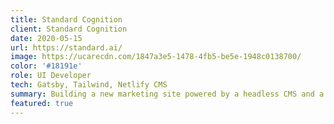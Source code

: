 ```yaml
---
title: Standard Cognition
client: Standard Cognition
date: 2020-05-15
url: https://standard.ai/
image: https://ucarecdn.com/1847a3e5-1478-4fb5-be5e-1948c0138700/
color: '#18191e'
role: UI Developer
tech: Gatsby, Tailwind, Netlify CMS
summary: Building a new marketing site powered by a headless CMS and a modern front-end framework, running on a global network built for speed.
featured: true
---
```

